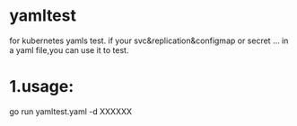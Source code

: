 # yamltest

for kubernetes yamls test.
if your svc&replication&configmap or secret ...  in a yaml file,you can use it to test.

1.usage:
===
go run yamltest.yaml -d XXXXXX

